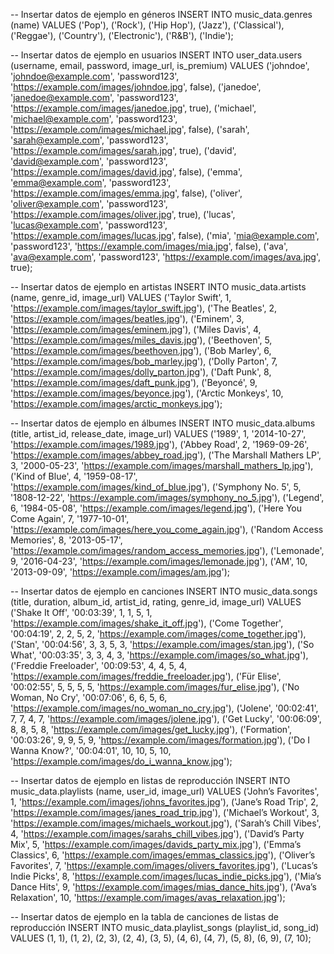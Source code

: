 -- Insertar datos de ejemplo en géneros
INSERT INTO music_data.genres (name) VALUES
  ('Pop'),
  ('Rock'),
  ('Hip Hop'),
  ('Jazz'),
  ('Classical'),
  ('Reggae'),
  ('Country'),
  ('Electronic'),
  ('R&B'),
  ('Indie');


-- Insertar datos de ejemplo en usuarios
INSERT INTO user_data.users (username, email, password, image_url, is_premium) VALUES
  ('johndoe', 'johndoe@example.com', 'password123', 'https://example.com/images/johndoe.jpg', false),
  ('janedoe', 'janedoe@example.com', 'password123', 'https://example.com/images/janedoe.jpg', true),
  ('michael', 'michael@example.com', 'password123', 'https://example.com/images/michael.jpg', false),
  ('sarah', 'sarah@example.com', 'password123', 'https://example.com/images/sarah.jpg', true),
  ('david', 'david@example.com', 'password123', 'https://example.com/images/david.jpg', false),
  ('emma', 'emma@example.com', 'password123', 'https://example.com/images/emma.jpg', false),
  ('oliver', 'oliver@example.com', 'password123', 'https://example.com/images/oliver.jpg', true),
  ('lucas', 'lucas@example.com', 'password123', 'https://example.com/images/lucas.jpg', false),
  ('mia', 'mia@example.com', 'password123', 'https://example.com/images/mia.jpg', false),
  ('ava', 'ava@example.com', 'password123', 'https://example.com/images/ava.jpg', true);


-- Insertar datos de ejemplo en artistas
INSERT INTO music_data.artists (name, genre_id, image_url) VALUES
  ('Taylor Swift', 1, 'https://example.com/images/taylor_swift.jpg'),
  ('The Beatles', 2, 'https://example.com/images/beatles.jpg'),
  ('Eminem', 3, 'https://example.com/images/eminem.jpg'),
  ('Miles Davis', 4, 'https://example.com/images/miles_davis.jpg'),
  ('Beethoven', 5, 'https://example.com/images/beethoven.jpg'),
  ('Bob Marley', 6, 'https://example.com/images/bob_marley.jpg'),
  ('Dolly Parton', 7, 'https://example.com/images/dolly_parton.jpg'),
  ('Daft Punk', 8, 'https://example.com/images/daft_punk.jpg'),
  ('Beyoncé', 9, 'https://example.com/images/beyonce.jpg'),
  ('Arctic Monkeys', 10, 'https://example.com/images/arctic_monkeys.jpg');


-- Insertar datos de ejemplo en álbumes
INSERT INTO music_data.albums (title, artist_id, release_date, image_url) VALUES
  ('1989', 1, '2014-10-27', 'https://example.com/images/1989.jpg'),
  ('Abbey Road', 2, '1969-09-26', 'https://example.com/images/abbey_road.jpg'),
  ('The Marshall Mathers LP', 3, '2000-05-23', 'https://example.com/images/marshall_mathers_lp.jpg'),
  ('Kind of Blue', 4, '1959-08-17', 'https://example.com/images/kind_of_blue.jpg'),
  ('Symphony No. 5', 5, '1808-12-22', 'https://example.com/images/symphony_no_5.jpg'),
  ('Legend', 6, '1984-05-08', 'https://example.com/images/legend.jpg'),
  ('Here You Come Again', 7, '1977-10-01', 'https://example.com/images/here_you_come_again.jpg'),
  ('Random Access Memories', 8, '2013-05-17', 'https://example.com/images/random_access_memories.jpg'),
  ('Lemonade', 9, '2016-04-23', 'https://example.com/images/lemonade.jpg'),
  ('AM', 10, '2013-09-09', 'https://example.com/images/am.jpg');


-- Insertar datos de ejemplo en canciones
INSERT INTO music_data.songs (title, duration, album_id, artist_id, rating, genre_id, image_url) VALUES
  ('Shake It Off', '00:03:39', 1, 1, 5, 1, 'https://example.com/images/shake_it_off.jpg'),
  ('Come Together', '00:04:19', 2, 2, 5, 2, 'https://example.com/images/come_together.jpg'),
  ('Stan', '00:04:56', 3, 3, 5, 3, 'https://example.com/images/stan.jpg'),
  ('So What', '00:03:35', 3, 3, 4, 3, 'https://example.com/images/so_what.jpg'),
  ('Freddie Freeloader', '00:09:53', 4, 4, 5, 4, 'https://example.com/images/freddie_freeloader.jpg'),
  ('Für Elise', '00:02:55', 5, 5, 5, 5, 'https://example.com/images/fur_elise.jpg'),
  ('No Woman, No Cry', '00:07:06', 6, 6, 5, 6, 'https://example.com/images/no_woman_no_cry.jpg'),
  ('Jolene', '00:02:41', 7, 7, 4, 7, 'https://example.com/images/jolene.jpg'),
  ('Get Lucky', '00:06:09', 8, 8, 5, 8, 'https://example.com/images/get_lucky.jpg'),
  ('Formation', '00:03:26', 9, 9, 5, 9, 'https://example.com/images/formation.jpg'),
  ('Do I Wanna Know?', '00:04:01', 10, 10, 5, 10, 'https://example.com/images/do_i_wanna_know.jpg');


-- Insertar datos de ejemplo en listas de reproducción
INSERT INTO music_data.playlists (name, user_id, image_url) VALUES
  ('John’s Favorites', 1, 'https://example.com/images/johns_favorites.jpg'),
  ('Jane’s Road Trip', 2, 'https://example.com/images/janes_road_trip.jpg'),
  ('Michael’s Workout', 3, 'https://example.com/images/michaels_workout.jpg'),
  ('Sarah’s Chill Vibes', 4, 'https://example.com/images/sarahs_chill_vibes.jpg'),
  ('David’s Party Mix', 5, 'https://example.com/images/davids_party_mix.jpg'),
  ('Emma’s Classics', 6, 'https://example.com/images/emmas_classics.jpg'),
  ('Oliver’s Favorites', 7, 'https://example.com/images/olivers_favorites.jpg'),
  ('Lucas’s Indie Picks', 8, 'https://example.com/images/lucas_indie_picks.jpg'),
  ('Mia’s Dance Hits', 9, 'https://example.com/images/mias_dance_hits.jpg'),
  ('Ava’s Relaxation', 10, 'https://example.com/images/avas_relaxation.jpg');


-- Insertar datos de ejemplo en la tabla de canciones de listas de reproducción
INSERT INTO music_data.playlist_songs (playlist_id, song_id) VALUES
  (1, 1),
  (1, 2),
  (2, 3),
  (2, 4),
  (3, 5),
  (4, 6),
  (4, 7),
  (5, 8),
  (6, 9),
  (7, 10);
